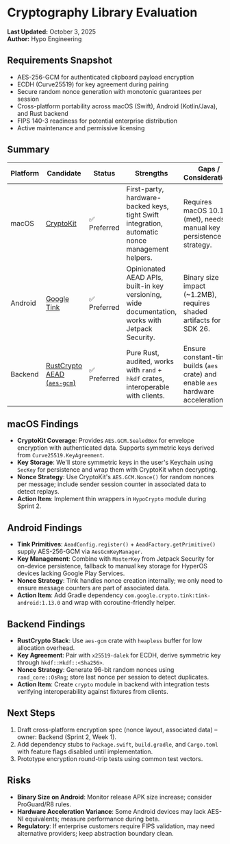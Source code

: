 # Cryptography Library Evaluation

**Last Updated:** October 3, 2025  
**Author:** Hypo Engineering

## Requirements Snapshot

- AES-256-GCM for authenticated clipboard payload encryption
- ECDH (Curve25519) for key agreement during pairing
- Secure random nonce generation with monotonic guarantees per session
- Cross-platform portability across macOS (Swift), Android (Kotlin/Java), and Rust backend
- FIPS 140-3 readiness for potential enterprise distribution
- Active maintenance and permissive licensing

## Summary

| Platform | Candidate | Status | Strengths | Gaps / Considerations | Recommendation |
|----------|-----------|--------|-----------|-----------------------|----------------|
| macOS | [CryptoKit](https://developer.apple.com/documentation/cryptokit) | ✅ Preferred | First-party, hardware-backed keys, tight Swift integration, automatic nonce management helpers. | Requires macOS 10.15+ (met), needs manual key persistence strategy. | Adopt for production. Prototype AES-GCM wrappers in Sprint 2. |
| Android | [Google Tink](https://github.com/google/tink) | ✅ Preferred | Opinionated AEAD APIs, built-in key versioning, wide documentation, works with Jetpack Security. | Binary size impact (~1.2MB), requires shaded artifacts for min SDK 26. | Adopt for production with Kotlin multiplatform wrapper. |
| Backend | [RustCrypto AEAD (`aes-gcm`)](https://github.com/RustCrypto/AEADs/tree/master/aes-gcm) | ✅ Preferred | Pure Rust, audited, works with `rand` + `hkdf` crates, interoperable with clients. | Ensure constant-time builds (`aes` crate) and enable `aes` hardware acceleration. | Adopt; pair with `x25519-dalek` + `hkdf`. |

## macOS Findings

- **CryptoKit Coverage**: Provides `AES.GCM.SealedBox` for envelope encryption with authenticated data. Supports symmetric keys derived from `Curve25519.KeyAgreement`.  
- **Key Storage**: We'll store symmetric keys in the user's Keychain using `SecKey` for persistence and wrap them with CryptoKit when decrypting.  
- **Nonce Strategy**: Use CryptoKit's `AES.GCM.Nonce()` for random nonces per message; include sender session counter in associated data to detect replays.  
- **Action Item**: Implement thin wrappers in `HypoCrypto` module during Sprint 2.

## Android Findings

- **Tink Primitives**: `AeadConfig.register()` + `AeadFactory.getPrimitive()` supply AES-256-GCM via `AesGcmKeyManager`.  
- **Key Management**: Combine with `MasterKey` from Jetpack Security for on-device persistence, fallback to manual key storage for HyperOS devices lacking Google Play Services.  
- **Nonce Strategy**: Tink handles nonce creation internally; we only need to ensure message counters are part of associated data.  
- **Action Item**: Add Gradle dependency `com.google.crypto.tink:tink-android:1.13.0` and wrap with coroutine-friendly helper.

## Backend Findings

- **RustCrypto Stack**: Use `aes-gcm` crate with `heapless` buffer for low allocation overhead.  
- **Key Agreement**: Pair with `x25519-dalek` for ECDH, derive symmetric key through `hkdf::Hkdf::<Sha256>`.  
- **Nonce Strategy**: Generate 96-bit random nonces using `rand_core::OsRng`; store last nonce per session to detect duplicates.  
- **Action Item**: Create `crypto` module in backend with integration tests verifying interoperability against fixtures from clients.

## Next Steps

1. Draft cross-platform encryption spec (nonce layout, associated data) – owner: Backend (Sprint 2, Week 1).
2. Add dependency stubs to `Package.swift`, `build.gradle`, and `Cargo.toml` with feature flags disabled until implementation.  
3. Prototype encryption round-trip tests using common test vectors.

## Risks

- **Binary Size on Android**: Monitor release APK size increase; consider ProGuard/R8 rules.  
- **Hardware Acceleration Variance**: Some Android devices may lack AES-NI equivalents; measure performance during beta.  
- **Regulatory**: If enterprise customers require FIPS validation, may need alternative providers; keep abstraction boundary clean.
